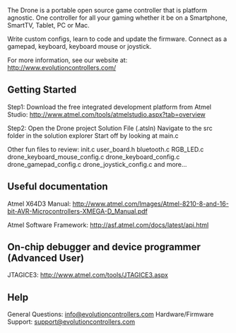 ﻿The Drone is a portable open source game controller that is platform agnostic. One controller for all your gaming whether it be on a Smartphone, SmartTV, Tablet, PC or Mac. 

Write custom configs, learn to code and update the firmware. Connect as a gamepad, keyboard, keyboard mouse or joystick. 

For more information, see our website at: http://www.evolutioncontrollers.com/

Getting Started
---------------

Step1:
Download the free integrated development platform from Atmel Studio: http://www.atmel.com/tools/atmelstudio.aspx?tab=overview

Step2:
Open the Drone project Solution File (.atsln)
Navigate to the src folder in the solution explorer
Start off by looking at main.c

Other fun files to review:
init.c
user_board.h
bluetooth.c
RGB_LED.c
drone_keyboard_mouse_config.c
drone_keyboard_config.c
drone_gamepad_config.c
drone_joystick_config.c
and more...

Useful documentation
---------------------

Atmel X64D3 Manual: http://www.atmel.com/Images/Atmel-8210-8-and-16-bit-AVR-Microcontrollers-XMEGA-D_Manual.pdf

Atmel Software Framework:
http://asf.atmel.com/docs/latest/api.html

On-chip debugger and device programmer (Advanced User)
--------------------------------------------------------
JTAGICE3:
http://www.atmel.com/tools/JTAGICE3.aspx

Help
----

General Questions: info@evolutioncontrollers.com
Hardware/Firmware Support: support@evolutioncontrollers.com
